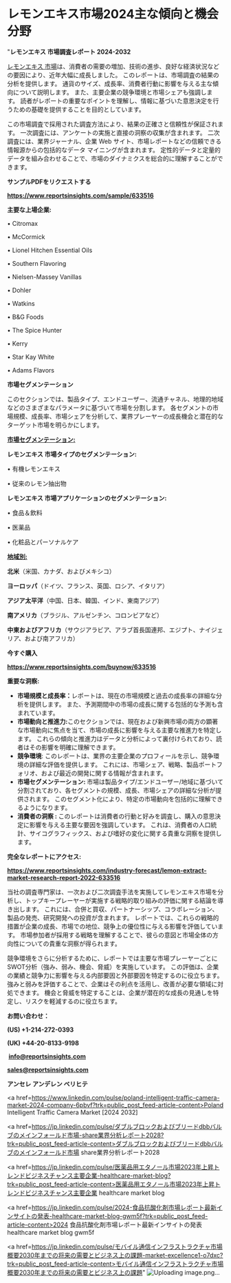 # レモンエキス市場2024主な傾向と機会分野

"<strong>レモンエキス 市場調査レポート 2024-2032</strong>

<a href=https://www.reportsinsights.com/sample/633516>レモンエキス 市場</a>は、消費者の需要の増加、技術の進歩、良好な経済状況などの要因により、近年大幅に成長しました。 このレポートは、市場調査の結果の分析を提供します。 通貨のサイズ、成長率、消費者行動に影響を与える主な傾向について説明します。 また、主要企業の競争環境と市場シェアも強調します。 読者がレポートの重要なポイントを理解し、情報に基づいた意思決定を行うための基礎を提供することを目的としています。

この市場調査で採用された調査方法により、結果の正確さと信頼性が保証されます。 一次調査には、アンケートの実施と直接の洞察の収集が含まれます。 二次調査には、業界ジャーナル、企業 Web サイト、市場レポートなどの信頼できる情報源からの包括的なデータ マイニングが含まれます。 定性的データと定量的データを組み合わせることで、市場のダイナミクスを総合的に理解することができます。

<strong><b>サンプルPDFをリクエストする</b></strong>

<a href=https://www.reportsinsights.com/sample/633516><strong><u>https://www.reportsinsights.com/sample/633516</u></strong></a>

<strong>主要な上場企業:</strong>

• Citromax

• McCormick

• Lionel Hitchen Essential Oils

• Southern Flavoring

• Nielsen-Massey Vanillas

• Dohler

• Watkins

• B&G Foods

• The Spice Hunter

• Kerry

• Star Kay White

• Adams Flavors

<strong>市場セグメンテーション</strong>

このセクションでは、製品タイプ、エンドユーザー、流通チャネル、地理的地域などのさまざまなパラメータに基づいて市場を分割します。 各セグメントの市場規模、成長率、市場シェアを分析して、業界プレーヤーの成長機会と潜在的なターゲット市場を明らかにします。

<strong><u>市場セグメンテーション</u></strong><strong><u>:</u></strong>

<strong>レモンエキス 市場タイプのセグメンテーション:</strong>

• 有機レモンエキス

• 従来のレモン抽出物

<strong>レモンエキス 市場アプリケーションのセグメンテーション:</strong>

• 食品＆飲料

• 医薬品

• 化粧品とパーソナルケア

<strong><u>地域別</u></strong><strong><u>:</u></strong>

<strong>北米</strong>（米国、カナダ、およびメキシコ）

<strong>ヨーロッパ</strong>（ドイツ、フランス、英国、ロシア、イタリア）

<strong>アジア太平洋</strong>（中国、日本、韓国、インド、東南アジア）

<strong>南アメリカ</strong>（ブラジル、アルゼンチン、コロンビアなど）

<strong>中東およびアフリカ</strong>（サウジアラビア、アラブ首長国連邦、エジプト、ナイジェリア、および南アフリカ）

<strong>今すぐ購入</strong>

<a href=https://www.reportsinsights.com/buynow/633516><strong><u>https://www.reportsinsights.com/buynow/633516</u></strong></a>

<strong>重要な洞察:</strong>
<ul>
  <li><strong>市場規模と成長率：</strong>レポートは、現在の市場規模と過去の成長率の詳細な分析を提供します。 また、予測期間中の市場の成長に関する包括的な予測も含まれています。</li>
  <li><strong>市場動向と推進力:</strong>このセクションでは、現在および新興市場の両方の顕著な市場動向に焦点を当て、市場の成長に影響を与える主要な推進力を特定します。 これらの傾向と推進力はデータと分析によって裏付けられており、読者はその影響を明確に理解できます。</li>
  <li><strong>競争環境</strong>: このレポートは、業界の主要企業のプロフィールを示し、競争環境の詳細な評価を提供します。 これには、市場シェア、戦略、製品ポートフォリオ、および最近の開発に関する情報が含まれます。</li>
  <li><strong>市場セグメンテーション: </strong>市場は製品タイプ/エンドユーザー/地域に基づいて分割されており、各セグメントの規模、成長、市場シェアの詳細な分析が提供されます。 このセグメント化により、特定の市場動向を包括的に理解できるようになります。</li>
  <li><strong>消費者の洞察 : </strong>このレポートは消費者の行動と好みを調査し、購入の意思決定に影響を与える主要な要因を強調しています。 これは、消費者の人口統計、サイコグラフィックス、および嗜好の変化に関する貴重な洞察を提供します。</li>
</ul>
<strong>完全なレポートにアクセス:</strong>

<a href=https://www.reportsinsights.com/industry-forecast/lemon-extract-market-research-report-2022-633516><strong><u><b>https://www.reportsinsights.com/industry-forecast/lemon-extract-market-research-report-2022-633516</b></u></strong></a>

当社の調査専門家は、一次および二次調査手法を実施してレモンエキス市場を分析し、トップキープレーヤーが実施する戦略的取り組みの評価に関する結論を導き出します。 これには、合併と買収、パートナーシップ、コラボレーション、製品の発売、研究開発への投資が含まれます。 レポートでは、これらの戦略的措置が企業の成長、市場での地位、競争上の優位性に与える影響を評価しています。 市場参加者が採用する戦略を理解することで、彼らの意図と市場全体の方向性についての貴重な洞察が得られます。

競争環境をさらに分析するために、レポートでは主要な市場プレーヤーごとにSWOT分析（強み、弱み、機会、脅威）を実施しています。 この評価は、企業の業績と競争力に影響を与える内部要因と外部要因を特定するのに役立ちます。 強みと弱みを評価することで、企業はその利点を活用し、改善が必要な領域に対処できます。 機会と脅威を特定することは、企業が潜在的な成長の見通しを特定し、リスクを軽減するのに役立ちます。

<strong>お問い合わせ：</strong>

<strong>(US) +1-214-272-0393</strong>

<strong>(UK) +44-20-8133-9198</strong>

<strong> </strong><a href=info@reportsinsights.com><strong><u>info@reportsinsights.com</u></strong></a>

<a href=sales@reportsinsights.com><strong><u>sales@reportsinsights.com</u></strong></a>

<strong>アンセレ アンデレン ベリヒテ</strong>

<a href=https://www.linkedin.com/pulse/poland-intelligent-traffic-camera-market-2024-company-6pbvf?trk=public_post_feed-article-content>Poland Intelligent Traffic Camera Market [2024 2032]</a>

<a href=https://jp.linkedin.com/pulse/ダブルブロックおよびブリードdbbバルブのメインフォールド市場-share業界分析レポート2028?trk=public_post_feed-article-content>ダブルブロックおよびブリードdbbバルブのメインフォールド市場 share業界分析レポート2028</a>

<a href=https://jp.linkedin.com/pulse/医薬品用エタノール市場2023年上昇トレンドビジネスチャンス主要企業-healthcare-market-blog?trk=public_post_feed-article-content>医薬品用エタノール市場2023年上昇トレンドビジネスチャンス主要企業 healthcare market blog</a>

<a href=https://jp.linkedin.com/pulse/2024-食品抗酸化剤市場レポート最新インサイトの発表-healthcare-market-blog-gwm5f?trk=public_post_feed-article-content>2024 食品抗酸化剤市場レポート最新インサイトの発表 healthcare market blog gwm5f</a>

<a href=https://jp.linkedin.com/pulse/モバイル通信インフラストラクチャ市場概要2030年までの将来の需要とビジネス上の課題-market-excellence1-o7dxc?trk=public_post_feed-article-content>モバイル通信インフラストラクチャ市場概要2030年までの将来の需要とビジネス上の課題</a>"
![Uploading image.png…]()
